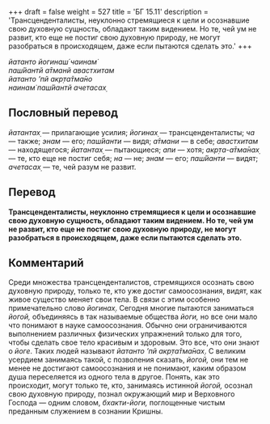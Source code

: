 +++
draft = false
weight = 527
title = 'БГ 15.11'
description = 'Трансценденталисты, неуклонно стремящиеся к цели и осознавшие свою духовную сущность, обладают таким видением. Но те, чей ум не развит, кто еще не постиг свою духовную природу, не могут разобраться в происходящем, даже если пытаются сделать это.'
+++

_йатанто йогинаш́ чаинам̇  
паш́йантй а̄тманй авастхитам  
йатанто ’пй акр̣та̄тма̄но  
наинам̇ паш́йантй ачетасах̣_

## Пословный перевод

_йатантах̣_ — прилагающие усилия; _йогинах̣_ — трансценденталисты; _ча_ — также; _энам_ — его; _паш́йанти_ — видя; _а̄тмани_ — в себе; _авастхитам_ — находящегося; _йатантах̣_ — пытающиеся; _апи_ — хотя; _акр̣та_\-_а̄тма̄нах̣_ — те, кто еще не постиг себя; _на_ — не; _энам_ — его; _паш́йанти_ — видят; _ачетасах̣_ — те, чей разум не развит.

## Перевод

**Трансценденталисты, неуклонно стремящиеся к цели и осознавшие свою духовную сущность, обладают таким видением. Но те, чей ум не развит, кто еще не постиг свою духовную природу, не могут разобраться в происходящем, даже если пытаются сделать это.**

## Комментарий

Среди множества трансценденталистов, стремящихся осознать свою духовную природу, только те, кто уже достиг самоосознания, видят, как живое существо меняет свои тела. В связи с этим особенно примечательно слово _йогинах̣_. Сегодня многие пытаются заниматься _йогой,_ объединяясь в так называемые общества _йоги,_ но все они мало что понимают в науке самоосознания. Обычно они ограничиваются выполнением различных физических упражнений только для того, чтобы сделать свое тело красивым и здоровым. Это все, что они знают о _йоге_. Таких людей называют _йатанто ’пй акр̣та̄тма̄нах̣_. С великим усердием занимаясь такой, с позволения сказать, _йогой,_ они тем не менее не достигают самоосознания и не понимают, каким образом душа переселяется из одного тела в другое. Понять, как это происходит, могут только те, кто, занимаясь истинной _йогой,_ осознал свою духовную природу, познал окружающий мир и Верховного Господа — одним словом, _бхакти-йоги,_ поглощенные чистым преданным служением в сознании Кришны.
